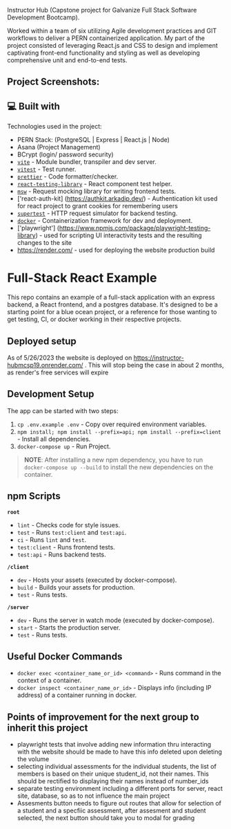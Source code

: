 <p id="description">Instructor Hub (Capstone project for Galvanize Full Stack Software Development Bootcamp).</p>

<p>Worked within a team of six utilizing Agile development practices and GIT workflows to deliver a PERN containerized application.
My part of the project consisted of leveraging React.js and CSS to design and implement captivating front-end functionality and styling as well as developing comprehensive unit and end-to-end tests.</p>

<h2>Project Screenshots:</h2>

<h2>💻 Built with</h2>

Technologies used in the project:

- PERN Stack: (PostgreSQL | Express | React.js | Node)
- Asana (Project Management)
- BCrypt (login/ password security)
- [`vite`](https://vitejs.dev/) - Module bundler, transpiler and dev server.
- [`vitest`](https://vitest.dev/) - Test runner.
- [`prettier`](https://prettier.io/) - Code formatter/checker.
- [`react-testing-library`](https://testing-library.com/docs/react-testing-library/api/) - React component test helper.
- [`msw`](https://testing-library.com/docs/react-testing-library/api/) - Request mocking library for writing frontend tests.
- ['react-auth-kit] (https://authkit.arkadip.dev/) - Authentication kit used for react project to grant cookies for remembering users
- [`supertest`](https://github.com/ladjs/supertest) - HTTP request simulator for backend testing.
- [`docker`](https://www.docker.com/) - Containerization framework for dev and deployment.
- ['playwright'] (https://www.npmjs.com/package/playwright-testing-library) - used for scripting UI interactivity tests and the resulting changes to the site
- https://render.com/ - used for deploying the website production build


# Full-Stack React Example

This repo contains an example of a full-stack application with an express backend, a React frontend, and a postgres database. It's designed to be a starting point for a blue ocean project, or a reference for those wanting to get testing, CI, or docker working in their respective projects.

## Deployed setup
As of 5/26/2023 the website is deployed on https://instructor-hubmcsp19.onrender.com/ . This will stop being the case in about 2 months, as render's free services will expire

## Development Setup

The app can be started with two steps:

1. `cp .env.example .env` - Copy over required environment variables.
1. `npm install; npm install --prefix=api; npm install --prefix=client` - Install all dependencies.
1. `docker-compose up` - Run Project.

> **NOTE**: After installing a new npm dependency, you have to run `docker-compose up --build` to install the new dependencies on the container.

## npm Scripts

**`root`**

- `lint` - Checks code for style issues.
- `test` - Runs `test:client` and `test:api`.
- `ci` - Runs `lint` and `test`.
- `test:client` - Runs frontend tests.
- `test:api` - Runs backend tests.

**`/client`**

- `dev` - Hosts your assets (executed by docker-compose).
- `build` - Builds your assets for production.
- `test` - Runs tests.

**`/server`**

- `dev` - Runs the server in watch mode (executed by docker-compose).
- `start` - Starts the production server.
- `test` - Runs tests.

## Useful Docker Commands

- `docker exec <container_name_or_id> <command>` - Runs command in the context of a container.
- `docker inspect <container_name_or_id>` - Displays info (including IP address) of a container running in docker.

## Points of improvement for the next group to inherit this project

- playwright tests that involve adding new information thru interacting with the website should be made to have this info deleted upon deleting the volume
-  selecting individual assessments for the individual students, the list of members is based on their unique student_id, not their names. This should be rectified to displaying their names instead of number_ids 
- separate testing environment including a different ports for server, react site, database, so as to not influence the main project
- Assesments button needs to figure out routes that allow for selection of a student and a specfiic assessment, after assesment and student selected, the next button should take you to modal for grading 


